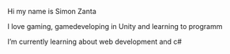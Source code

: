 Hi my name is Simon Zanta

I love gaming, gamedeveloping in Unity and learning to programm

I’m currently learning about web development and c# 


